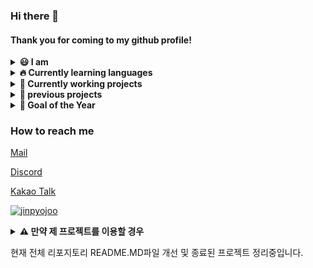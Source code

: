 ### Hi there 👋
#### Thank you for coming to my github profile!

<details markdown="1">
<summary>
<b>😃 I am</b>
</summary>

- 📗 16 years old
- 💻 Front-end Developer
- ✏️ Working on school Club "Semtle"
- 📔 Working on Youth club "Younium" with [@LeeDonggyu-07](https://github.com/LeeDonggyu-07)

</details>

<details markdown="1">
<summary>
<b>🔥 Currently learning languages</b>
</summary>

- Python
- Javascript
- C & C++
- Markup Languages (HTML, CSS)

</details>

<details markdown="1">
<summary>
<b>🧾 Currently working projects</b>
</summary>

 - sake L Archive
 - SaetByeol Gray
 - SaetByeol Yeoubi
 - Discord Word-Chain bot

</details>

<details markdown="1">
<summary>
<b>📆 previous projects</b>
</summary>

#### 🛠 projects marked with * will be open-source
 - Yak Project (with [@LeeDonggyu-07](https://github.com/LeeDonggyu-07)) *
 - MeetUP (KWC21 contest with [@YubinHeo](https://github.com/yubinheo), Sweet_cloud, [@LeeDonggyu-07](https://github.com/LeeDonggyu-07))
 - acenga (Acentic project)
 - AG Bot (Acentic project) *
 - Acentic Website
 - Chungraon Front-end

</details>

<details markdown="1">
<summary>
<b>🏁 Goal of the Year</b>
</summary>

 - [x] 컴퓨터활용능력 1급 필기 (2021.03.16)
 - [ ] 컴퓨터활용능력 1급 실기
 - [ ] 24시간 라디오 스트리밍
 - [ ] 포트폴리오 사이트 만들기
 - [ ] 홈서버 구축하기


</details>


### How to reach me
[Mail](mailto:wnwlsvy0914@gmail.com)

[Discord](https://discord.gg/2fu9yXYz4J)

[Kakao Talk](https://open.kakao.com/o/sZpZFV0c)

<a href="https://github.com/jinpyojoo">![jinpyojoo](https://github-readme-stats.vercel.app/api?username=jinpyojoo&count_private=true)</a>

<details markdown="1">
<summary>
<b>⚠️ 만약 제 프로젝트를 이용할 경우</b>
</summary>
<br>
**제 프로젝트에 대해 관심을 가져주시는 많은분들께 감사말씀 드립니다**

제 리포지토리중
MIT 라이선스 등 오픈소스 라이선스 또는 사용조건이 따로 명시되지 않은 프로젝트들은
1. 원칙적으로 상업적 이용이 가능합니다.
2. 저작자 또는 오픈소스 출처를 표기할것을 권장합니다.
3. 저작자가 명시적으로 금지한 사이트에서 홍보 또는 언급할 수 없습니다
 - [나무위키](https://namu.wiki/)
 - 불법정보 제공 사이트
4. 코드를 수정하여 재배포할경우 이슈를 남겨주시기 바랍니다
5. 프로젝트가 사용되었다고 간주되는 범위는
 - 리포지토리를 포크 또는 다운로드하여 수정&삭제 개작한경우
 - 저작자가 관리하는 파일의 20% 이상을 수정할 경우
> 단순 참고/학습용은 프로젝트 사용으로 보기 어렵습니다.


**만약 위 내용을 위반한 사실이 있을시 문의 또는 해당 리포지토리 이슈로 신고해주시기 바랍니다**
<br>사용시 star 부탁드립니당
</details>

현재 전체 리포지토리 README.MD파일 개선 및 종료된 프로젝트 정리중입니다.
